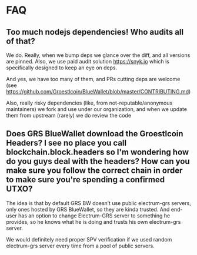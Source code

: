 # FAQ

## Too much nodejs dependencies! Who audits all of that?

We do. Really, when we bump deps we glance over the diff, and all versions are
pinned. Also, we use paid audit solution https://snyk.io which is specifically
designed to keep an eye on deps.

And yes, we have too many of them, and PRs cutting deps are welcome
(see https://github.com/Groestlcoin/BlueWallet/blob/master/CONTRIBUTING.md)

Also, really risky dependencies (like, from not-reputable/anonymous maintainers)
we fork and use under our organization, and when we update them from upstream (rarely)
we do review the code

## Does GRS BlueWallet download the Groestlcoin Headers? I see no place you call blockchain.block.headers so I'm wondering how do you guys deal with the headers? How can you make sure you follow the correct chain in order to make sure you're spending a confirmed UTXO?

The idea is that by default GRS BW doesn’t use public electrum-grs servers, only
ones hosted by GRS BlueWallet, so they are kinda trusted. And end-user has an
option to change Electrum-GRS server to something he provides, so he knows what
he is doing and trusts his own electrum-grs server.

We would definitely need proper SPV verification if we used random
electrum-grs server every time from a pool of public servers.
